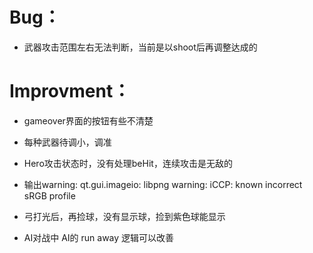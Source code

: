 # Bug：

- 武器攻击范围左右无法判断，当前是以shoot后再调整达成的

# Improvment：

- gameover界面的按钮有些不清楚

- 每种武器待调小，调准
- Hero攻击状态时，没有处理beHit，连续攻击是无敌的
- 输出warning: qt.gui.imageio: libpng warning: iCCP: known incorrect sRGB profile
- 弓打光后，再捡球，没有显示球，捡到紫色球能显示

- AI对战中 AI的 run away 逻辑可以改善
